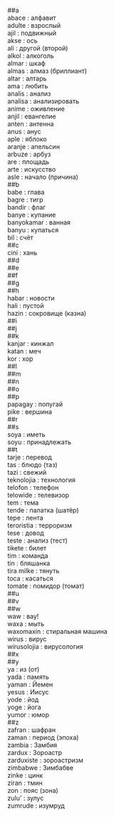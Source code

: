##a  
abace : алфавит  
adulte : взрослый  
ajil : подвижный  
akse : ось  
ali : другой (второй)  
alkol : алкоголь  
almar : шкаф  
almas : алмаз (бриллиант)  
altar : алтарь  
ama : любить  
analis : анализ  
analisa : анализировать  
anime : оживление  
anjil : евангелие  
anten : антенна  
anus : анус  
aple : яблоко  
aranje : апельсин  
arbuze : арбуз  
are : площадь  
arte : искусство  
asle : начало (причина)  
##b  
babe : глава  
bagre : тигр  
bandir : флаг  
banye : купание  
banyokamar : ванная  
banyu : купаться  
bil : счёт  
##c  
cini : хань  
##d  
##e  
##f  
##g  
##h  
habar : новости  
hali : пустой  
hazin : сокровище (казна)  
##i  
##j  
##k  
kanjar : кинжал  
katan : меч  
kor : хор  
##l  
##m  
##n  
##o  
##p  
papagay : попугай  
pike : вершина  
##r  
##s  
soya : иметь  
soyu : принадлежать  
##t  
tarje : перевод  
tas : блюдо (таз)  
tazi : свежий  
teknolojia : технология  
telofon : телефон  
telowide : телевизор  
tem : тема  
tende : палатка (шатёр)  
tepe : лента  
teroristia : терроризм  
tese : довод  
teste : анализ (тест)  
tikete : билет  
tim : команда  
tin : бляшанка  
tira milke : тянуть  
toca : касаться  
tomate : помидор (томат)  
##u  
##v  
##w  
waw : вау!  
waxa : мыть  
waxomaxin : стиральная машина  
wirus : вирус  
wirusolojia : вирусология  
##x  
##y  
ya : из (от)  
yada : память  
yaman : Йемен  
yesus : Иисус  
yode : йод  
yoge : йога  
yumor : юмор  
##z  
zafran : шафран  
zaman : период (эпоха)   
zambia : Замбия  
zardux : Зороастр  
zarduxiste : зороастризм  
zimbabwe : Зимбабве  
zinke : цинк  
ziran : тмин  
zon : пояс (зона)  
zulu' : зулус  
zumrude : изумруд  
